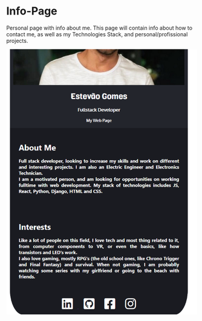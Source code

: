 # Info-Page
Personal page with info about me.
This page will contain info about how to contact me, as well as my Technologies Stack, and personal/profissional projects.

![alt text](https://github.com/estevao-gomes/Info-Page/blob/Main/Site.png?raw=true)
